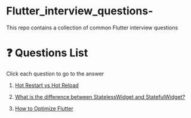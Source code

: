 # Flutter_interview_questions-
This repo contains a collection of common Flutter interview questions 
# :question: Questions List
Click each question to go to the answer 

1. [ Hot Restart vs Hot Reload](https://github.com/Amjadyabroudi128/Flutter_interview_questions-/blob/main/Flutter%20Q%26A/Q1)

2. [What is the difference between StatelessWidget and StatefulWidget?](https://github.com/Amjadyabroudi128/Flutter_interview_questions-/blob/main/Flutter%20Q%26A/Q2)
3. [How to Optimize Flutter](https://github.com/Amjadyabroudi128/Flutter_interview_questions-/blob/main/Flutter%20Q%26A/Q3)
